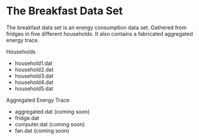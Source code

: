 # The Breakfast Data Set

The breakfast data set is an energy consumption data set. Gathered from fridges in five different households. It also contains a fabricated aggregated energy trace. 

Households
  - household1.dat
  - household2.dat
  - household3.dat
  - household4.dat
  - household5.dat
  
Aggregated Energy Trace
  - aggregated.dat (coming soon)
  - fridge.dat  
  - computer.dat (coming soon)
  - fan.dat (coming soon) 

